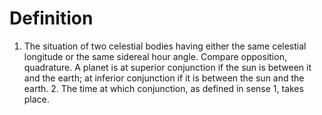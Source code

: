 # Definition

1.  The situation of two celestial bodies having either the same
    celestial longitude or the same sidereal hour angle. Compare
    opposition, quadrature. A planet is at superior conjunction if the
    sun is between it and the earth; at inferior conjunction if it is
    between the sun and the earth. 2. The time at which conjunction, as
    defined in sense 1, takes place.
